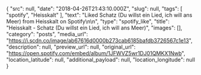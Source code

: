 {
  "src": null,
  "date": "2018-04-26T21:43:10.000Z",
  "slug": null,
  "tags": [
    "spotify",
    "Heisskalt"
  ],
  "text": "Liked Schatz (Du willst ein Lied, ich will ans Meer) from Heisskalt on Spotify\n\n",
  "type": "spotify_like",
  "title": "Heisskalt - Schatz (Du willst ein Lied, ich will ans Meer)",
  "images": [],
  "category": "posts",
  "media_url": "https://i.scdn.co/image/ab67616d0000b273cab6185bafdb3726567c1e13",
  "description": null,
  "preview_url": null,
  "original_url": "https://open.spotify.com/embed/album/1JFWVZ5wr1DJ01QMKX1Nwb",
  "location_latitude": null,
  "additional_payload": null,
  "location_longitude": null
}